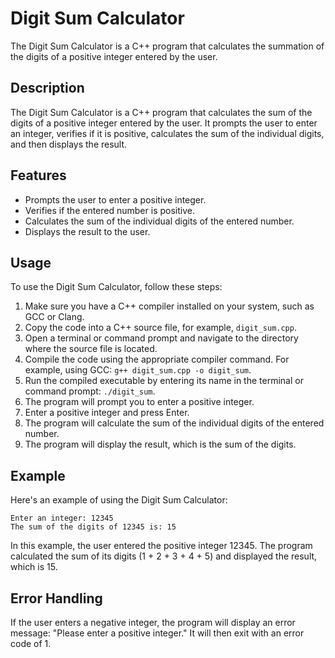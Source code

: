 # Digit Sum Calculator

The Digit Sum Calculator is a C++ program that calculates the summation of the digits of a positive integer entered by the user.

## Description

The Digit Sum Calculator is a C++ program that calculates the sum of the digits of a positive integer entered by the user. It prompts the user to enter an integer, verifies if it is positive, calculates the sum of the individual digits, and then displays the result.

## Features

- Prompts the user to enter a positive integer.
- Verifies if the entered number is positive.
- Calculates the sum of the individual digits of the entered number.
- Displays the result to the user.

## Usage

To use the Digit Sum Calculator, follow these steps:

1. Make sure you have a C++ compiler installed on your system, such as GCC or Clang.
2. Copy the code into a C++ source file, for example, `digit_sum.cpp`.
3. Open a terminal or command prompt and navigate to the directory where the source file is located.
4. Compile the code using the appropriate compiler command. For example, using GCC: `g++ digit_sum.cpp -o digit_sum`.
5. Run the compiled executable by entering its name in the terminal or command prompt: `./digit_sum`.
6. The program will prompt you to enter a positive integer.
7. Enter a positive integer and press Enter.
8. The program will calculate the sum of the individual digits of the entered number.
9. The program will display the result, which is the sum of the digits.

## Example

Here's an example of using the Digit Sum Calculator:

```
Enter an integer: 12345
The sum of the digits of 12345 is: 15
```

In this example, the user entered the positive integer 12345. The program calculated the sum of its digits (1 + 2 + 3 + 4 + 5) and displayed the result, which is 15.

## Error Handling

If the user enters a negative integer, the program will display an error message: "Please enter a positive integer." It will then exit with an error code of 1.
